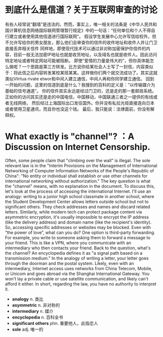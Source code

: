 # 到底什么是信道？关于互联网审查的讨论
有些人经常说“翻墙”是违法的。然而，事实上，唯一相关的法条是《中华人民共和国计算机信息网络国际联网管理暂行规定》中的一句话：“任何单位和个人不得自行建立或者使用其他信道进行国际联网”。
假设学生发展中心允许写信给校外，但不允许写给你的男女朋友，那么他们会审查你的信件的收件地址和收件人并让门卫直接丢弃相关信件
同样地，即使现代技术可以通过非对称加密保护你信件的内容，目前一般无法加密IP地址也就是收货地址，以及域名也就是收件人。因此访问特定地址或者特定网站可能被阻断。
即使“爱情的力量是伟大的”，但你具体能怎么做呢？一个思路是第三方转发。比方说你给某社会人士写了一封信，内容类似于：将此信之后内容转发某校某班某某。这样做你们两个就交流成功了。其实这就类似Vlirtua rivate etwor和中间人建立通信，中间人再和你同学建立通信。
回到一开始的问题，这里的信道到底是什么？我搜到的百科的定义是：“以传输媒介为基础的信号通道”。
你的信件其实永远是经过门卫的，还是走的那一套邮政系统。正如你的访问其实还是走的中国电信，中国移动，中国联通三者之一提供的有线或者无线网络， 然后经过上海国际出口发往国外。你并没有私拉光缆直接连向日本或者使用卫星通讯，而且你也没这个钱。
最后，我只能说：法律面前，你没有解释权。


# What exactly is "channel"? ：A Discussion on Internet Censorship.
Often, some people claim that "climbing over the wall" is illegal. The sole relevant law is in the "Interim Provisions on the Management of International Networking of Computer Information Networks of the People's Republic of China": "No entity or individual shall establish or use other channels for international networking without authorization."
The key question is what the "channel" means, with no explanation in the document. To discuss this, let's look at the process of accessing the international Internet. I'll use an analogy: writing to a junior high school classmate in another school, where the Student Development Center allows letters outside school but not to significant others. They check addresses and names and discard related letters.
Similarly, while modern tech can protect package content via asymmetric encryption, it's usually impossible to encrypt the IP address (like the delivery address) and domain name (like the recipient's identity). So, accessing specific addresses or websites may be blocked.
Even with “the power of love”, what can you do? One option is third-party forwarding. For example, you write to someone asking them to forward a message to your friend. This is like a VPN, where you communicate with an intermediary who then contacts your friend.
Back to the question, what's the channel? An encyclopedia defines it as "a signal path based on a transmission medium." In the analogy of writing a letter, your letter goes through the doorman and the postal system. Likely, even with an intermediary, Internet access uses networks from China Telecom, Mobile, or Unicom and goes abroad via the Shanghai International Gateway. You won't lay a private cable or use satellite communication, and likely can't afford it either.
In short, regarding the law, you have no authority to interpret it.

+ **analogy** n. 类比
+ **asymmetric** n. 非对称的
+ **intermediary** n. 媒介
+ **encyclopedia** n. 百科全书
+ **significant others** phn. 重要他人，此指恋人
+ **sole** adj. 唯一的
<!--stackedit_data:
eyJoaXN0b3J5IjpbODQ4MTc5MDczLDE4NjQ5NzgzLDIwNTExMT
E1LC01MTc4MzYyMjMsLTE1MTIwNTQ3MDQsLTE3MTQ1NzUxOCwt
MTE2Mjc5MDQsLTExODUxNzUxMSwtMTI3OTYwNzMxNCwtODUwOT
IzNDAzLDQ5NDQ2MjUxNiwtODQ3MjEzOTA0LDExMzY2NjU0NTdd
fQ==
-->